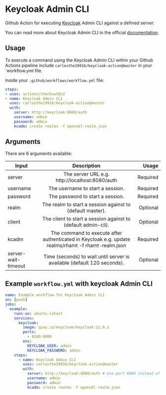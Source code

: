 # Keycloak Admin CLI
Github Action for executing [Keycloak](https://www.keycloak.org/) Admin CLI against a defined server.

You can read more about Keycloak Admin CLI in the official [documentation](https://www.keycloak.org/docs/latest/server_admin/index.html#the-admin-cli).

## Usage
To execute a command using the Keycloak Admin CLI within your Github Actions pipeline include `carlosthe19916/keycloak-action@master` in your `workflow.yml file.

Inside your `.github/workflows/workflow.yml` file:

```yaml
steps:
- uses: actions/checkout@v2
- name: Keycloak Admin CLI
  uses: carlosthe19916/keycloak-action@master
  with:
    server: http://keycloak:8080/auth
    username: admin
    password: admin
    kcadm: create realms -f openubl-realm.json
```

## Arguments
There are 6 arguments available:


| Input        | Description           | Usage  |
| ------------ |:---------------------:| ------:|
| server       | The server URL e.g. http://localhost:8080/auth | Required |
| username     | The username to start a session.      |   Required |
| password     | The password to start a session.      |   Required |
| realm        | The realm to start a session against to (default master).      |   Optional |
| client       | The client to start a session against to (default admin-cli).      |   Optional |
| kcadm          | The command to execute after authenticated in Keycloak e.g. update realms/rhamt -f rhamt-realm.json |    Required |
| server-wait-timeout | Time (seconds) to wait until server is available (default 120 seconds). |    Optional |

## Example `workflow.yml` with keycloak Admin CLI

```yaml
name: Example workflow for Keycloak Admin CLI
on: [push]
jobs:
  example:
    runs-on: ubuntu-latest
    services:
      keycloak:
        image: quay.io/keycloak/keycloak:12.0.1
        ports:
          - 8180:8080
        env:
          KEYCLOAK_USER: admin
          KEYCLOAK_PASSWORD: admin
    steps:
      - name: Keycloak Admin CLI
        uses: carlosthe19916/keycloak-action@master
        with:
          server: http://keycloak:8080/auth # Use port 8080 instead of 8180
          username: admin
          password: admin
          kcadm: create realms -f openubl-realm.json
```
